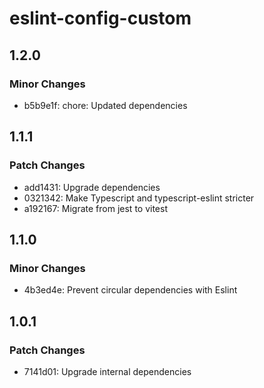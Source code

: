 # eslint-config-custom

## 1.2.0

### Minor Changes

- b5b9e1f: chore: Updated dependencies

## 1.1.1

### Patch Changes

- add1431: Upgrade dependencies
- 0321342: Make Typescript and typescript-eslint stricter
- a192167: Migrate from jest to vitest

## 1.1.0

### Minor Changes

- 4b3ed4e: Prevent circular dependencies with Eslint

## 1.0.1

### Patch Changes

- 7141d01: Upgrade internal dependencies
